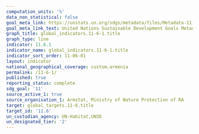 ```yaml
---
computation_units: '%'
data_non_statistical: false
goal_meta_link: https://unstats.un.org/sdgs/metadata/files/Metadata-11-06-01.pdf
goal_meta_link_text: United Nations Sustainable Development Goals Metadata (pdf 2066kB)
graph_title: global_indicators.11-6-1.title
graph_type: line
indicator: 11.6.1
indicator_name: global_indicators.11-6-1.title
indicator_sort_order: 11-06-01
layout: indicator
national_geographical_coverage: custom.armenia
permalink: /11-6-1/
published: true
reporting_status: complete
sdg_goal: '11'
source_active_1: true
source_organisation_1: Armstat, Ministry of Nature Protection of RA
target: global_targets.11-6.title
target_id: '11.6'
un_custodian_agency: UN-Habitat,UNSD
un_designated_tier: '2'
---
```

